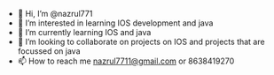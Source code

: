 - 👋 Hi, I’m @nazrul771
- 👀 I’m interested in learning IOS development and java
- 🌱 I’m currently learning IOS and java
- 💞️ I’m looking to collaborate on projects on IOS and projects that are focussed on java
- 📫 How to reach me nazrul7711@gmail.com or 8638419270

<!---
nazrul7711/nazrul7711 is a ✨ special ✨ repository because its `README.md` (this file) appears on your GitHub profile.
You can click the Preview link to take a look at your changes.
--->

